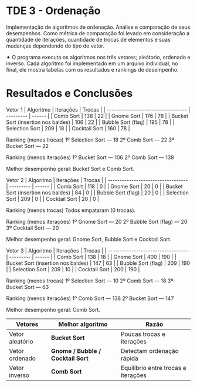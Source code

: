 # TDE 3 - Ordenação 

Implementação de algoritmos de ordenação. Análise e comparação de seus desempenhos.
Como métrica de comparação foi levado em consideração a quantidade de iterações, quantidade de trocas de elementos e suas mudanças dependendo do tipo de vetor.


✦ O programa executa os algoritmos nos três vetores; aleátorio, ordenado e inverso. Cada algoritmo foi implementado em um arquivo individual, no final, ele mostra tabelas com os resultados e rankings de desempenho.


# Resultados e Conclusões

Vetor 1 
| Algoritmo                          | Iterações | Trocas |
| ---------------------------------- | --------- | ------ |
| Comb Sort                          | 138       | 22     |
| Gnome Sort                         | 176       | 78     |
| Bucket Sort (insertion nos baldes) | 106       | 22     |
| Bubble Sort (flag)                 | 195       | 78     |
| Selection Sort                     | 209       | 18     |
| Cocktail Sort                      | 160       | 78     |

Ranking (menos trocas)
1º Selection Sort — 18
2º Comb Sort — 22
3º Bucket Sort — 22

Ranking (menos iterações)
1º Bucket Sort — 106
2º Comb Sort — 138

Melhor desempenho geral: Bucket Sort e Comb Sort.

Vetor 2
| Algoritmo                          | Iterações | Trocas |
| ---------------------------------- | --------- | ------ |
| Comb Sort                          | 118       | 0      |
| Gnome Sort                         | 20        | 0      |
| Bucket Sort (insertion nos baldes) | 84        | 0      |
| Bubble Sort (flag)                 | 20        | 0      |
| Selection Sort                     | 209       | 0      |
| Cocktail Sort                      | 20        | 0      |

Ranking (menos trocas)
Todos empataram (0 trocas).

Ranking (menos iterações)
1º Gnome Sort — 20
2º Bubble Sort (flag) — 20
3º Cocktail Sort — 20

Melhor desempenho geral: Gnome Sort, Bubble Sort e Cocktail Sort.

Vetor 3
| Algoritmo                          | Iterações | Trocas |
| ---------------------------------- | --------- | ------ |
| Comb Sort                          | 138       | 18     |
| Gnome Sort                         | 400       | 190    |
| Bucket Sort (insertion nos baldes) | 147       | 63     |
| Bubble Sort (flag)                 | 209       | 190    |
| Selection Sort                     | 209       | 10     |
| Cocktail Sort                      | 200       | 190    |

Ranking (menos trocas)
1º Selection Sort — 10
2º Comb Sort — 18
3º Bucket Sort — 63

Ranking (menos iterações)
1º Comb Sort — 138
2º Bucket Sort — 147

Melhor desempenho geral: Comb Sort.


| Vetores         | Melhor algoritmo                   | Razão                               |
| --------------- | ---------------------------------- | ----------------------------------- |
| Vetor aleatório | **Bucket Sort**                    | Poucas trocas e iterações           |
| Vetor ordenado  | **Gnome / Bubble / Cocktail Sort** | Detectam ordenação rápida           |
| Vetor inverso   | **Comb Sort**                      | Equilíbrio entre trocas e iterações |




